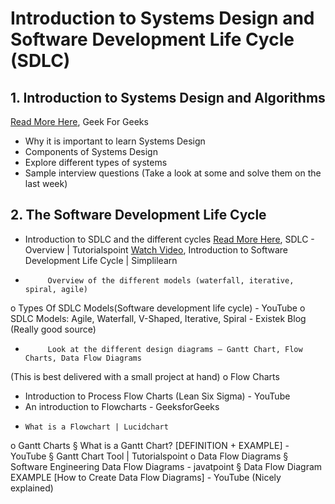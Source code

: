 # Introduction to Systems Design and Software Development Life Cycle (SDLC)

## 1. Introduction to Systems Design and Algorithms
[Read More Here](https://www.geeksforgeeks.org/what-is-system-design-learn-system-design/), Geek For Geeks
- Why it is important to learn Systems Design
- Components of Systems Design
- Explore different types of systems
- Sample interview questions (Take a look at some and solve them on the last week)

## 2. The Software Development Life Cycle
- Introduction to SDLC and the different cycles
[Read More Here](https://www.tutorialspoint.com/sdlc/sdlc_overview.htm), SDLC - Overview | Tutorialspoint
[Watch Video](https://www.youtube.com/watch?v=5b36UTNRmtI), Introduction to Software Development Life Cycle | Simplilearn 
 
-          Overview of the different models (waterfall, iterative, spiral, agile)
o   Types Of SDLC Models(Software development life cycle) - YouTube
o   SDLC Models: Agile, Waterfall, V-Shaped, Iterative, Spiral - Existek Blog (Really good source)
 
-          Look at the different design diagrams – Gantt Chart, Flow Charts, Data Flow Diagrams
(This is best delivered with a small project at hand)
o   Flow Charts
-	Introduction to Process Flow Charts (Lean Six Sigma) - YouTube
- 	An introduction to Flowcharts - GeeksforGeeks
-	  What is a Flowchart | Lucidchart
o   Gantt Charts
§  What is a Gantt Chart? [DEFINITION + EXAMPLE] - YouTube
§  Gantt Chart Tool | Tutorialspoint
o   Data Flow Diagrams
§  Software Engineering Data Flow Diagrams - javatpoint
§  Data Flow Diagram EXAMPLE [How to Create Data Flow Diagrams] - YouTube (Nicely explained)
